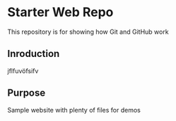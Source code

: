 # Starter Web Repo

This repository is for showing how Git and GitHub work

## Inroduction

jflfuvöfsifv

## Purpose

Sample website with plenty of files for demos